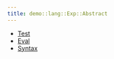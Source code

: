 ```yaml
---
title: demo::lang::Exp::Abstract
---
```



   * [Test](../../../../../Library/demo/lang/Exp/Abstract/Test.md)
   * [Eval](../../../../../Library/demo/lang/Exp/Abstract/Eval.md)
   * [Syntax](../../../../../Library/demo/lang/Exp/Abstract/Syntax.md)